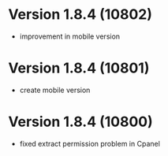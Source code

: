 # Version 1.8.4 (10802)
- improvement in mobile version

# Version 1.8.4 (10801)
- create mobile version

# Version 1.8.4 (10800)
- fixed extract permission problem in Cpanel
